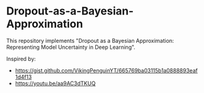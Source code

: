 # Dropout-as-a-Bayesian-Approximation
This repository implements "Dropout as a Bayesian Approximation: Representing Model Uncertainty in Deep Learning".

Inspired by:
* https://gist.github.com/VikingPenguinYT/665769ba03115b1a0888893eaf1d4f13 
* https://youtu.be/aa9AC3dTKUQ
